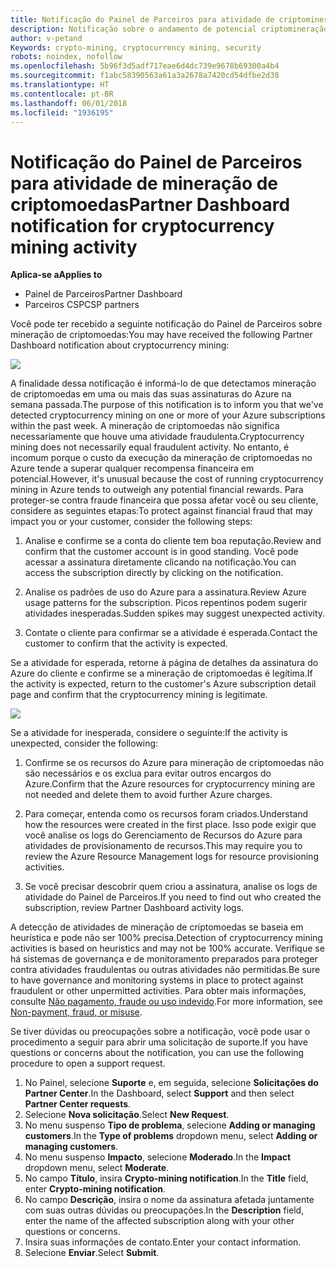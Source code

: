```yaml
---
title: Notificação do Painel de Parceiros para atividade de criptomineração | Painel de Parceiros
description: Notificação sobre o andamento de potencial criptomineração.
author: v-petand
Keywords: crypto-mining, cryptocurrency mining, security
robots: noindex, nofollow
ms.openlocfilehash: 5b96f3d5adf717eae6d4dc739e9678b69300a4b4
ms.sourcegitcommit: f1abc58390563a61a3a2678a7420cd54dfbe2d38
ms.translationtype: HT
ms.contentlocale: pt-BR
ms.lasthandoff: 06/01/2018
ms.locfileid: "1936195"
---
```

# <a name="partner-dashboard-notification-for-cryptocurrency-mining-activity"></a><span data-ttu-id="7fc51-103">Notificação do Painel de Parceiros para atividade de mineração de criptomoedas</span><span class="sxs-lookup"><span data-stu-id="7fc51-103">Partner Dashboard notification for cryptocurrency mining activity</span></span>

**<span data-ttu-id="7fc51-104">Aplica-se a</span><span class="sxs-lookup"><span data-stu-id="7fc51-104">Applies to</span></span>**

-  <span data-ttu-id="7fc51-105">Painel de Parceiros</span><span class="sxs-lookup"><span data-stu-id="7fc51-105">Partner Dashboard</span></span>
-  <span data-ttu-id="7fc51-106">Parceiros CSP</span><span class="sxs-lookup"><span data-stu-id="7fc51-106">CSP partners</span></span>

<span data-ttu-id="7fc51-107">Você pode ter recebido a seguinte notificação do Painel de Parceiros sobre mineração de criptomoedas:</span><span class="sxs-lookup"><span data-stu-id="7fc51-107">You may have received the following Partner Dashboard notification about cryptocurrency mining:</span></span>
 
![](images/crypto1.png)

<span data-ttu-id="7fc51-108">A finalidade dessa notificação é informá-lo de que detectamos mineração de criptomoedas em uma ou mais das suas assinaturas do Azure na semana passada.</span><span class="sxs-lookup"><span data-stu-id="7fc51-108">The purpose of this notification is to inform you that we've detected cryptocurrency mining on one or more of your Azure subscriptions within the past week.</span></span> <span data-ttu-id="7fc51-109">A mineração de criptomoedas não significa necessariamente que houve uma atividade fraudulenta.</span><span class="sxs-lookup"><span data-stu-id="7fc51-109">Cryptocurrency mining does not necessarily equal fraudulent activity.</span></span> <span data-ttu-id="7fc51-110">No entanto, é incomum porque o custo da execução da mineração de criptomoedas no Azure tende a superar qualquer recompensa financeira em potencial.</span><span class="sxs-lookup"><span data-stu-id="7fc51-110">However, it's unusual because the cost of running cryptocurrency mining in Azure tends to outweigh any potential financial rewards.</span></span> <span data-ttu-id="7fc51-111">Para proteger-se contra fraude financeira que possa afetar você ou seu cliente, considere as seguintes etapas:</span><span class="sxs-lookup"><span data-stu-id="7fc51-111">To protect against financial fraud that may impact you or your customer, consider the following steps:</span></span>

1.  <span data-ttu-id="7fc51-112">Analise e confirme se a conta do cliente tem boa reputação.</span><span class="sxs-lookup"><span data-stu-id="7fc51-112">Review and confirm that the customer account is in good standing.</span></span> <span data-ttu-id="7fc51-113">Você pode acessar a assinatura diretamente clicando na notificação.</span><span class="sxs-lookup"><span data-stu-id="7fc51-113">You can access the subscription directly by clicking on the notification.</span></span>

2.  <span data-ttu-id="7fc51-114">Analise os padrões de uso do Azure para a assinatura.</span><span class="sxs-lookup"><span data-stu-id="7fc51-114">Review Azure usage patterns for the subscription.</span></span> <span data-ttu-id="7fc51-115">Picos repentinos podem sugerir atividades inesperadas.</span><span class="sxs-lookup"><span data-stu-id="7fc51-115">Sudden spikes may suggest unexpected activity.</span></span>

3.  <span data-ttu-id="7fc51-116">Contate o cliente para confirmar se a atividade é esperada.</span><span class="sxs-lookup"><span data-stu-id="7fc51-116">Contact the customer to confirm that the activity is expected.</span></span>

<span data-ttu-id="7fc51-117">Se a atividade for esperada, retorne à página de detalhes da assinatura do Azure do cliente e confirme se a mineração de criptomoedas é legítima.</span><span class="sxs-lookup"><span data-stu-id="7fc51-117">If the activity is expected, return to the customer's Azure subscription detail page and confirm that the cryptocurrency mining is legitimate.</span></span> 


![](images/crypto2.png)

<span data-ttu-id="7fc51-118">Se a atividade for inesperada, considere o seguinte:</span><span class="sxs-lookup"><span data-stu-id="7fc51-118">If the activity is unexpected, consider the following:</span></span>

1.  <span data-ttu-id="7fc51-119">Confirme se os recursos do Azure para mineração de criptomoedas não são necessários e os exclua para evitar outros encargos do Azure.</span><span class="sxs-lookup"><span data-stu-id="7fc51-119">Confirm that the Azure resources for cryptocurrency mining are not needed and delete them to avoid further Azure charges.</span></span>

2.  <span data-ttu-id="7fc51-120">Para começar, entenda como os recursos foram criados.</span><span class="sxs-lookup"><span data-stu-id="7fc51-120">Understand how the resources were created in the first place.</span></span> <span data-ttu-id="7fc51-121">Isso pode exigir que você analise os logs do Gerenciamento de Recursos do Azure para atividades de provisionamento de recursos.</span><span class="sxs-lookup"><span data-stu-id="7fc51-121">This may require you to review the Azure Resource Management logs for resource provisioning activities.</span></span>

3.  <span data-ttu-id="7fc51-122">Se você precisar descobrir quem criou a assinatura, analise os logs de atividade do Painel de Parceiros.</span><span class="sxs-lookup"><span data-stu-id="7fc51-122">If you need to find out who created the subscription, review Partner Dashboard activity logs.</span></span>

<span data-ttu-id="7fc51-123">A detecção de atividades de mineração de criptomoedas se baseia em heurística e pode não ser 100% precisa.</span><span class="sxs-lookup"><span data-stu-id="7fc51-123">Detection of cryptocurrency mining activities is based on heuristics and may not be 100% accurate.</span></span> <span data-ttu-id="7fc51-124">Verifique se há sistemas de governança e de monitoramento preparados para proteger contra atividades fraudulentas ou outras atividades não permitidas.</span><span class="sxs-lookup"><span data-stu-id="7fc51-124">Be sure to have governance and monitoring systems in place to protect against fraudulent or other unpermitted activities.</span></span> <span data-ttu-id="7fc51-125">Para obter mais informações, consulte [Não pagamento, fraude ou uso indevido](https://docs.microsoft.com/partner-center/non-payment--fraud--or-misuse).</span><span class="sxs-lookup"><span data-stu-id="7fc51-125">For more information, see [Non-payment, fraud, or misuse](https://docs.microsoft.com/partner-center/non-payment--fraud--or-misuse).</span></span>

<span data-ttu-id="7fc51-126">Se tiver dúvidas ou preocupações sobre a notificação, você pode usar o procedimento a seguir para abrir uma solicitação de suporte.</span><span class="sxs-lookup"><span data-stu-id="7fc51-126">If you have questions or concerns about the notification, you can use the following procedure to open a support request.</span></span>

1.  <span data-ttu-id="7fc51-127">No Painel, selecione **Suporte** e, em seguida, selecione **Solicitações do Partner Center**.</span><span class="sxs-lookup"><span data-stu-id="7fc51-127">In the Dashboard, select **Support** and then select **Partner Center requests**.</span></span>
3.  <span data-ttu-id="7fc51-128">Selecione **Nova solicitação**.</span><span class="sxs-lookup"><span data-stu-id="7fc51-128">Select **New Request**.</span></span> 
4.  <span data-ttu-id="7fc51-129">No menu suspenso **Tipo de problema**, selecione **Adding or managing customers**.</span><span class="sxs-lookup"><span data-stu-id="7fc51-129">In the **Type of problems** dropdown menu, select **Adding or managing customers**.</span></span>
5.  <span data-ttu-id="7fc51-130">No menu suspenso **Impacto**, selecione **Moderado**.</span><span class="sxs-lookup"><span data-stu-id="7fc51-130">In the **Impact** dropdown menu, select **Moderate**.</span></span>
6.  <span data-ttu-id="7fc51-131">No campo **Título**, insira **Crypto-mining notification**.</span><span class="sxs-lookup"><span data-stu-id="7fc51-131">In the **Title** field, enter **Crypto-mining notification**.</span></span>
7.  <span data-ttu-id="7fc51-132">No campo **Descrição**, insira o nome da assinatura afetada juntamente com suas outras dúvidas ou preocupações.</span><span class="sxs-lookup"><span data-stu-id="7fc51-132">In the **Description** field, enter the name of the affected subscription along with your other questions or concerns.</span></span> 
8.  <span data-ttu-id="7fc51-133">Insira suas informações de contato.</span><span class="sxs-lookup"><span data-stu-id="7fc51-133">Enter your contact information.</span></span>
9.  <span data-ttu-id="7fc51-134">Selecione **Enviar**.</span><span class="sxs-lookup"><span data-stu-id="7fc51-134">Select **Submit**.</span></span>




